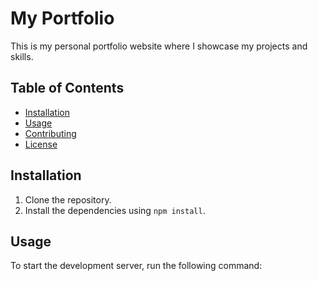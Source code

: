 # My Portfolio

This is my personal portfolio website where I showcase my projects and skills.

## Table of Contents

- [Installation](#installation)
- [Usage](#usage)
- [Contributing](#contributing)
- [License](#license)

## Installation

1. Clone the repository.
2. Install the dependencies using `npm install`.

## Usage

To start the development server, run the following command:
